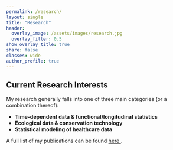 ```yaml
---
permalink: /research/
layout: single
title: "Research"
header:
  overlay_image: /assets/images/research.jpg
  overlay_filter: 0.5
show_overlay_title: true
share: false
classes: wide
author_profile: true  
---
```



Current Research Interests
---------------


My research generally falls into one of three main categories (or a combination thereof):

+ **Time-dependent data & functional/longitudinal statistics**
+ **Ecological data & conservation technology** 
+ **Statistical modeling of healthcare data**


A full list of my publications can be found <a href="https://codycarroll.github.io/publications/"> here </a>. 
